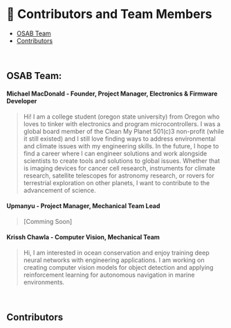 # 🤝 Contributors and Team Members
- [OSAB Team](#osab-team)
- [Contributors](#contributors)

<br>

## OSAB Team:

#### Michael MacDonald - Founder, Project Manager, Electronics & Firmware Developer
> Hi! I am a college student (oregon state university) from Oregon who loves to tinker with electronics and program microcontrollers. I was a global board member of the Clean My Planet 501(c)3 non-profit (while it still existed) and I still love finding ways to address environmental and climate issues with my engineering skills. In the future, I hope to find a career where I can engineer solutions and work alongside scientists to create tools and solutions to global issues. Whether that is imaging devices for cancer cell research, instruments for climate research, satellite telescopes for astronomy research, or rovers for terrestrial exploration on other planets, I want to contribute to the advancement of science.

#### Upmanyu - Project Manager, Mechanical Team Lead
> [Comming Soon]

#### Krissh Chawla - Computer Vision, Mechanical Team
> Hi, I am interested in ocean conservation and enjoy training deep neural networks with engineering applications. I am working on creating computer vision models for object detection and applying reinforcement learning for autonomous navigation in marine environments.


<!--
---

#### Sirius - Web Dev, Web Master, Electrical Engineer, Public Relations.
//Hey, I am a high school student from Croatia, my name is Ivan but most know me as Sirius, I like space, electronics, and nature. When I saw this project and what are they aiming to do I was just blown away, and wanted to become a part of the team (which I am now). My role in this project is marketing and some front-end web development. I hope we can make this idea happen and fight climate change and at least try to save our fragile planet!

---

#### Feynman - CAD Designer.

---

#### Doğu Taş - Software/Firmware Dev, Public Relations.
Hi! I am a 21 year old physics student living in turkey. I will be working on firmware and software on this project.<br>
[twitter.com/dogu_tas](https://twitter.com/dogu_tas)<br>
Instagram: tas_dogu

---

#### Kirikmelet - Software Developer, Application Developer
[github.com/Kirikmelet](https://github.com/Kirikmelet)

-->

<br>

## Contributors
